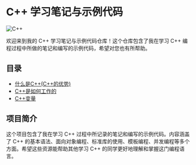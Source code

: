 # C++ 学习笔记与示例代码

![C++](https://img.shields.io/badge/C++-Learning-blue.svg)

欢迎来到我的 C++ 学习笔记与示例代码仓库！这个仓库包含了我在学习 C++ 编程过程中所做的笔记和编写的示例代码，希望对您也有所帮助。

## 目录

- [什么是C++(C++的优势)](docs/什么是C++.markdown)
- [C++是如何工作的](docs/C++是如何工作的.md)
- [C++变量](docs/C++变量.md)

## 项目简介

这个项目包含了我在学习 C++ 过程中所记录的笔记和编写的示例代码。内容涵盖了 C++ 的基本语法、面向对象编程、标准库的使用、模板编程、并发编程等多个方面。希望这些资源能帮助其他学习 C++ 的同学更好地理解和掌握这门编程语言。
